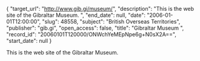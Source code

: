 {
  "target_url": "http://www.gib.gi/museum/", 
  "description": "This is the web site of the Gibraltar Museum. ", 
  "end_date": null, 
  "date": "2006-01-01T12:00:00", 
  "slug": 48558, 
  "subject": "British Overseas Territories", 
  "publisher": "gib.gi", 
  "open_access": false, 
  "title": "Gibraltar Museum  ", 
  "record_id": "20060101T120000/ONWchYeMEpNpe6g+N0sX2A==", 
  "start_date": null
}

This is the web site of the Gibraltar Museum. 
